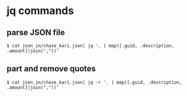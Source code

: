 # jq commands

## parse JSON file
```shell
$ cat json_in/chase_kari.json| jq '. | map([.guid, .description, .amount]|join(","))'
```

## part and remove quotes
```shell
$ cat json_in/chase_kari.json| jq -r '. | map([.guid, .description, .amount]|join(","))'
```
